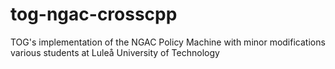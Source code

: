# tog-ngac-crosscpp
TOG's implementation of the NGAC Policy Machine with minor modifications various students at Luleå University of Technology 
